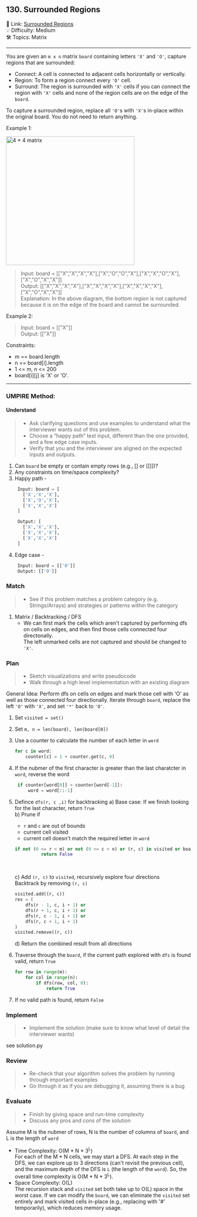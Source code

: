 ## 130. Surrounded Regions
🔗 Link: [Surrounded Regions](https://leetcode.com/problems/surrounded-regions/description/)<br>
💡 Difficulty: Medium<br>
🛠️ Topics: Matrix<br>

<hr>

You are given an `m x n` matrix `board` containing letters `'X'` and `'O'`, capture regions that are surrounded:<br>
- Connect: A cell is connected to adjacent cells horizontally or vertically.<br>
- Region: To form a region connect every `'O'` cell.<br>
- Surround: The region is surrounded with `'X'` cells if you can connect the region with `'X'` cells and none of the region cells are on the edge of the `board`.<br>

To capture a surrounded region, replace all `'O'`s with `'X'`s in-place within the original board. You do not need to return anything.<br>


Example 1:<br>

<img src="https://github.com/user-attachments/assets/6ec1944e-4296-46e3-88ec-ddcc0ab571b4" alt="4 * 4 matrix" width="350" />

>Input: board = [["X","X","X","X"],["X","O","O","X"],["X","X","O","X"],["X","O","X","X"]]<br>
Output: [["X","X","X","X"],["X","X","X","X"],["X","X","X","X"],["X","O","X","X"]]<br>
Explanation: In the above diagram, the bottom region is not captured because it is on the edge of the board and cannot be surrounded.


Example 2:<br>
>Input: board = [["X"]]<br>
Output: [["X"]]<br>


Constraints:<br>

- m == board.length
- n == board[i].length
- 1 <= m, n <= 200
- board[i][j] is 'X' or 'O'.

<hr>

### UMPIRE Method:
#### Understand

> - Ask clarifying questions and use examples to understand what the interviewer wants out of this problem.
> - Choose a “happy path” test input, different than the one provided, and a few edge case inputs. 
> - Verify that you and the interviewer are aligned on the expected inputs and outputs.
1. Can `board` be empty or contain empty rows (e.g., [] or [[]])?<br>
2. Any constraints on time/space complexity?<br>
3. Happy path -
   ```python
    Input: board = [
      ['X','X','X'],
      ['X','O','X'],
      ['X','X','X']
    ]

    Output: [
      ['X','X','X'],
      ['X','X','X'],
      ['X','X','X']
    ]

   ```
4. Edge case -
   ```python
    Input: board = [['O']]
    Output: [['O']]
   ```

### Match
> - See if this problem matches a problem category (e.g. Strings/Arrays) and strategies or patterns within the category
1. Matrix / Backtracking / DFS
   - We can first mark the cells which aren't captured by performing dfs on cells on edges, and then find those cells connected four directonally.<br>
     The left unmarked cells are not captured and should be changed to `'X'`.<br>

   
### Plan
> - Sketch visualizations and write pseudocode
> - Walk through a high level implementation with an existing diagram

General Idea: Perform dfs on cells on edges and mark those cell with 'O' as well as those connected four directionally. Iterate through `board`, replace the left `'O'` with `'X'`, and set `'*'` back to `'O'`.

1) Set `visited = set()`
2) Set `m, n = len(board), len(board[0])`
3) Use a counter to calculate the number of each letter in `word`
   ```python
   for c in word:
       counter[c] = 1 + counter.get(c, 0)
4) If the nubmer of the first character is greater than the last charatcter in `word`, reverse the word
   ```python
    if counter[word[0]] > counter[word[-1]]:
        word = word[::-1]
5) Defince `dfs(r, c ,i)` for backtracking
   a) Base case: If we finish looking for the last character, return `True`<br>
   b) Prune if
      - `r` and `c` are out of bounds
      - current cell visited
      - current cell doesn't match the required letter in `word`
      ```python
      if not (0 <= r < m) or not (0 <= c < n) or (r, c) in visited or board[r][c] != word[i]:
                return False
      ```
      <br>
      
   c) Add `(r, c)` to `visited`, recursively explore four directions<br>
      Backtrack by removing `(r, c)`<br>
      ```python
      visited.add((r, c))
      res = (
          dfs(r - 1, c, i + 1) or
          dfs(r + 1, c, i + 1) or
          dfs(r, c - 1, i + 1) or
          dfs(r, c + 1, i + 1)
      )
      visited.remove((r, c))
      ```
   d) Return the combined result from all directions<br>
   
6) Traverse through the `board`, if the current path explored with `dfs` is found valid, return `True`
   ```python
   for row in range(m):
       for col in range(n):
           if dfs(row, col, 0):
               return True
8) If no valid path is found, return `False`
    
### Implement
> - Implement the solution (make sure to know what level of detail the interviewer wants)

see solution.py

### Review
> - Re-check that your algorithm solves the problem by running through important examples
> - Go through it as if you are debugging it, assuming there is a bug
### Evaluate
> - Finish by giving space and run-time complexity
> - Discuss any pros and cons of the solution

Assume M is the nubmer of rows, N is the number of columns of `board`, and L is the length of `word`

- Time Complexity: O(M * N * 3<sup>L</sup>)<br>
  For each of the M * N cells, we may start a DFS. At each step in the DFS, we can explore up to 3 directions (can't revisit the previous cell), and the maximum depth of the DFS is `L` (the length of the `word`). So, the overall time complexity is O(M * N * 3<sup>L</sup>). <br>
- Space Complexity: O(L)<br>
  The recursion stack and `visited` set both take up to O(L) space in the worst case. If we can modify the `board`, we can eliminate the `visited` set entirely and mark visited cells in-place (e.g., replacing with '#' temporarily), which reduces memory usage.<br>
